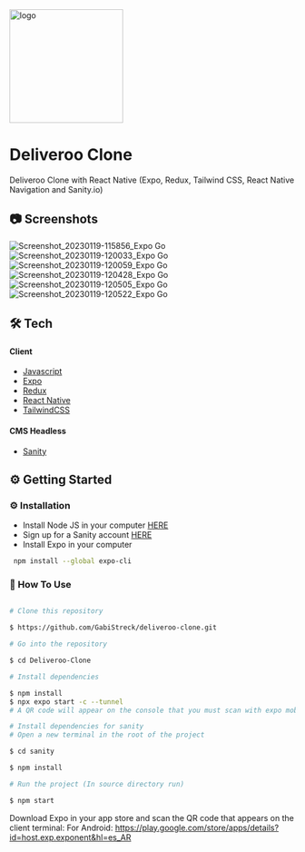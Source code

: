 <div>
<img src="https://user-images.githubusercontent.com/99184393/196014260-dfc68631-1abb-4635-ac6d-787ad0805dcd.png" alt="logo" width="200" height="auto" />

# Deliveroo Clone

<p>

Deliveroo Clone with React Native (Expo, Redux, Tailwind CSS, React Native Navigation and Sanity.io)

</p>

## :camera: Screenshots

<!-- Screenshots -->
<div>

![Screenshot_20230119-115856_Expo Go](https://user-images.githubusercontent.com/39699923/213689702-0a3a21f7-8a7a-48fa-9df5-2e87d9147d08.jpg)
![Screenshot_20230119-120033_Expo Go](https://user-images.githubusercontent.com/39699923/213689992-68150e76-9f2b-4173-b9b6-5e4f48af712d.jpg)
![Screenshot_20230119-120059_Expo Go](https://user-images.githubusercontent.com/39699923/213690002-49096221-516d-4eb5-80a6-4160256cb2e8.jpg)
![Screenshot_20230119-120428_Expo Go](https://user-images.githubusercontent.com/39699923/213690006-6bd81ccb-7d46-4c24-9d90-9bb81943937b.jpg)
![Screenshot_20230119-120505_Expo Go](https://user-images.githubusercontent.com/39699923/213690007-ed952b4e-559e-471a-add5-2985f6b87218.jpg)
![Screenshot_20230119-120522_Expo Go](https://user-images.githubusercontent.com/39699923/213690009-a39cc153-9586-419c-a932-66cd682f4131.jpg)
</div>


## 🛠️ Tech

<h4>Client</h4>
<ul>
  <li><a href="https://#/">Javascript</a></li>

  <li><a href="https://docs.expo.dev/workflow/expo-cli">Expo</a></li>

  <li><a href="https://redux-toolkit.js.org/">Redux</a></li>

  <li><a href="https://reactnative.dev">React Native</a></li>

  <li><a href="https://tailwindcss.com/">TailwindCSS</a></li>
</ul>


<h4>CMS Headless</h4>
<ul>
  <li><a href="https://www.sanity.io">Sanity</a></li>
</ul>


##  ⚙️ Getting Started

###  :gear: Installation

- Install Node JS in your computer <a href='https://nodejs.org/en/'>HERE</a>
- Sign up for a Sanity account <a href='https://www.sanity.io'>HERE</a>
- Install Expo in your computer
```bash
 npm install --global expo-cli
 ```


### 📖 How To Use
<!-- How To Use-->
```bash

# Clone this repository

$ https://github.com/GabiStreck/deliveroo-clone.git

# Go into the repository

$ cd Deliveroo-Clone

# Install dependencies

$ npm install
$ npx expo start -c --tunnel
# A QR code will appear on the console that you must scan with expo mobile

# Install dependencies for sanity
# Open a new terminal in the root of the project

$ cd sanity

$ npm install

# Run the project (In source directory run)

$ npm start

```
  
Download Expo in your app store and scan the QR code that appears on the client terminal:
For Android:
https://play.google.com/store/apps/details?id=host.exp.exponent&hl=es_AR
